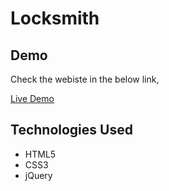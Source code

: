 # Locksmith

## Demo
Check the webiste in the below link,

[Live Demo](https://locksmith-services.netlify.app/)

## Technologies Used
- HTML5
- CSS3
- jQuery
